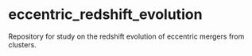 # eccentric_redshift_evolution
Repository for study on the redshift evolution of eccentric mergers from clusters. 
